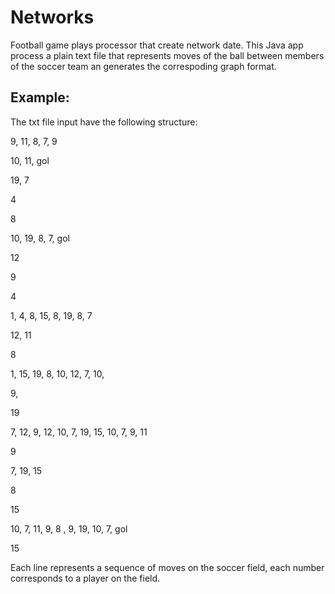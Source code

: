# Networks

Football game plays processor that create network date. This Java app process a plain text file that represents moves of the ball between members of the soccer team an generates the correspoding graph format.

## Example: 
The txt file input have the following structure:

9, 11, 8, 7, 9

10, 11, gol

19, 7

4

8

10, 19,  8, 7, gol

12

9

4

1, 4, 8, 15, 8, 19, 8, 7

12, 11

8

1, 15, 19, 8, 10, 12, 7, 10,

9,

19

7, 12, 9, 12, 10, 7, 19, 15, 10, 7, 9, 11

9

7, 19, 15

8

15

10, 7, 11, 9, 8 , 9,  19, 10, 7, gol

15

Each line represents a sequence of moves on the soccer field, each number corresponds to a player on the field.
